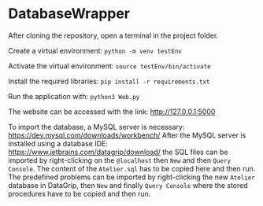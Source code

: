 # DatabaseWrapper

After cloning the repository, open a terminal in the project folder.

Create a virtual environment: `python -m venv testEnv `

Activate the virtual environment: `source testEnv/bin/activate`

Install the required libraries: `pip install -r requirements.txt`

Run the application with: `python3 Web.py`

The website can be accessed with the link: <http://127.0.0.1:5000>

To import the database, a MySQL server is necessary: <https://dev.mysql.com/downloads/workbench/>
After the MySQL server is installed using a database IDE: <https://www.jetbrains.com/datagrip/download/> the SQL files can be imported by right-clicking on the `@localhost` then `New` and then `Query Console`. The content of the `Atelier.sql` has to be copied here and then run.
The predefined problems can be imported by right-clicking the new `Atelier` database in DataGrip, then `New` and finally `Query Console` where the stored procedures have to be copied and then run.

